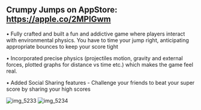 ## Crumpy Jumps on AppStore: https://apple.co/2MPlGwm

•	Fully crafted and built a fun and addictive game where players interact with environmental physics. You have to time your jump right, anticipating appropriate bounces to keep your score tight

•	Incorporated precise physics (projectiles motion, gravity and external forces, plotted graphs for distance vs time etc.) which makes the game feel real.

•	Added Social Sharing features - Challenge your friends to beat your super score by sharing your high scores

![img_5233](https://user-images.githubusercontent.com/16966560/42665653-75cdd298-85f5-11e8-8f08-fca0b101ea76.PNG)
![img_5234](https://user-images.githubusercontent.com/16966560/42665654-75f56ccc-85f5-11e8-85db-98b20b7f5713.PNG)

